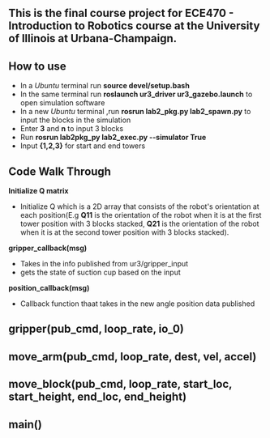 ## **This is the final course project for **ECE470 - Introduction to Robotics** course at the University of Illinois at Urbana-Champaign.** ##

## How to use
- In a *Ubuntu* terminal run **source devel/setup.bash**
- In the same terminal run **roslaunch ur3_driver ur3_gazebo.launch** to open simulation software
- In a new *Ubuntu* terminal ,run **rosrun lab2_pkg.py lab2_spawn.py** to input the blocks in the simulation
- Enter **3** and **n** to input 3 blocks
- Run **rosrun lab2pkg_py lab2_exec.py --simulator True**
- Input **{1,2,3}** for start and end towers 

## Code Walk Through
**Initialize Q matrix**
- Initialize Q which is a 2D array that consists of the robot's orientation at each position(E.g **Q11** is the orientation of the robot when it is at the first tower position with $3$ blocks stacked, **Q21** is the orientation of the robot when it is at the second tower position with $3$ blocks stacked).


**gripper_callback(msg)**
- Takes in the info published from ur3/gripper_input
- gets the state of suction cup based on the input

**position_callback(msg)**
- Callback function thaat takes in the new angle position data published


**gripper(pub_cmd, loop_rate, io_0)**
- 


**move_arm(pub_cmd, loop_rate, dest, vel, accel)**
-

**move_block(pub_cmd, loop_rate, start_loc, start_height, end_loc, end_height)**
-

**main()**
-               
         
